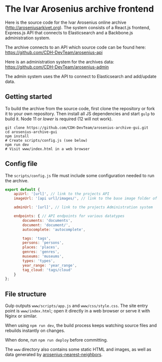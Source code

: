 # The Ivar Arosenius archive frontend

Here is the source code for the Ivar Arosenius online archive (http://aroseniusarkivet.org).
The system consists of a React.js frontend, Express.js API that connects to Elasticsearch and a Backbone.js administration system.

The archive connects to an API which source code can be found here: https://github.com/CDH-DevTeam/arosenius-api

Here is an administration system for the archives data: https://github.com/CDH-DevTeam/arosenius-admin

The admin system uses the API to connect to Elasticsearch and add/update data.

## Getting started

To build the archive from the source code, first clone the repository or fork it to your own repository. Then install all JS dependencies and start `gulp` to build it.
Node 11 or _lower_ is required (12 will not work).

```
git clone https://github.com/CDH-DevTeam/arosenius-archive-gui.git
cd arosenius-archive-gui
npm install
# Create scripts/config.js (see below)
npm run dev
# Visit www/index.html in a web browser
```

## Config file

The `scripts/config.js` file must include some configuration needed to run the archive.

```javascript
export default {
	apiUrl: '[url]', // link to the projects API
	imageUrl: '[api url]/images/', // link to the base image folder of the projects API

	adminUrl: '[url]', // link to the projects Administration system

	endpoints: { // API endpoints for various datatypes
		documents: 'documents',
		document: 'document/',
		autocomplete: 'autocomplete',

		tags: 'tags',
		persons: 'persons',
		places: 'places',
		genres: 'genres',
		museums: 'museums',
		types: 'types',
		year_range: 'year_range',
		tag_cloud: 'tags/cloud'
	}
};
```

## File structure

Gulp outputs `www/scripts/app.js` and `www/css/style.css`. The site entry point is `www/index.html`; open it directly in a web browser or serve it with Nginx or similar.

When using `npm run dev`, the build process keeps watching source files and rebuilds instantly on changes.

When done, run `npm run deploy` before committing.

The `www` directory also contains some static HTML and images, as well as data generated by [arosenius-nearest-neighbors](https://github.com/CDH-DevTeam/arosenius-nearest-neighbors).

